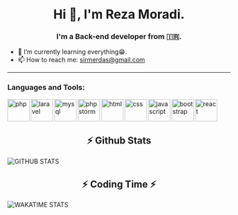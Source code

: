 <h1 align="center">Hi 👋, I'm Reza Moradi.</h1>
<h3 align="center">I'm a Back-end developer from 🇮🇷.</h3>

- 🌱 I’m currently learning everything😁.
- 📫 How to reach me: sirmerdas@gmail.com

<hr>

### Languages and Tools:
<a href="https://www.php.net/" target="_blank"><img align="left" height="50" width="50" src="https://cdn.simpleicons.org/php" alt="php" /></a>
<a href="https://laravel.com/" target="_blank"><img align="left" height="50" width="50" src="https://cdn.simpleicons.org/laravel" alt="laravel" /></a>
<a href="https://www.mysql.com/" target="_blank"><img align="left" height="50" width="50" src="https://cdn.simpleicons.org/mysql" alt="mysql" /></a>
<a href="https://www.jetbrains.com/phpstorm/" target="_blank"><img align="left" height="50" width="50" src="https://cdn.simpleicons.org/phpstorm" alt="phpstorm" /></a>
<a href="https://developer.mozilla.org/en-US/docs/Glossary/HTML5" target="_blank"><img align="left" height="50" width="50" src="https://cdn.simpleicons.org/html5" alt="html" /></a>
<a href="https://developer.mozilla.org/en-US/docs/Web/CSS" target="_blank"><img align="left" height="50" width="50" src="https://cdn.simpleicons.org/css3" alt="css" /> </a>
<a href="https://developer.mozilla.org/en-US/docs/Web/JavaScript" target="_blank"><img align="left" height="50" width="50" src="https://cdn.simpleicons.org/javascript" alt="javascript" /></a>
<a href="https://getbootstrap.com/" target="_blank"><img align="left" height="50" width="50" src="https://cdn.simpleicons.org/bootstrap" alt="bootstrap" /></a>
<a href="https://react.dev/" target="_blank"><img align="" height="50" width="50" src="https://cdn.simpleicons.org/react" alt="react" /></a>

<h2 align="center">⚡ Github Stats</h2>
<div algin="center"><img align="center" src="https://github-readme-stats-sirmerdas.vercel.app/api?username=sirmerdas&show_icons=true&theme=tokyonight&include_all_commits=true&hide_border=true" alt="GITHUB STATS"/>

<h2 align="center">⚡ Coding Time ⚡ </h2>
<div algin="center"><img align="center" src="https://wakatime.com/share/@sirmerdas/09c80da5-e603-41fb-bde9-cb0bc95ca3ff.svg" alt="WAKATIME STATS"/>
